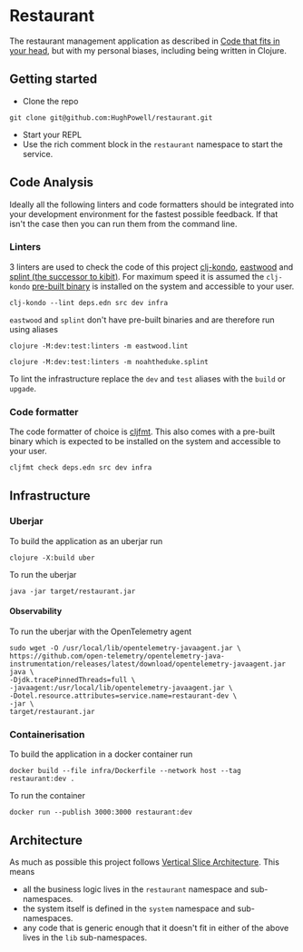 # Restaurant

The restaurant management application as described in
[Code that fits in your head](https://www.oreilly.com/library/view/code-that-fits/9780137464302/), but with my personal
biases, including being written in Clojure.

## Getting started

- Clone the repo

```shell
git clone git@github.com:HughPowell/restaurant.git
```

- Start your REPL
- Use the rich comment block in the `restaurant` namespace to start the service.

## Code Analysis

Ideally all the following linters and code formatters should be integrated into your development environment for the
fastest possible feedback. If that isn't the case then you can run them from the command line.

### Linters

3 linters are used to check the code of this project [clj-kondo](https://github.com/clj-kondo/clj-kondo),
[eastwood](https://github.com/jonase/eastwood)
and [splint (the successor to kibit)](https://github.com/noahtheduke/splint). For maximum speed it is assumed the
`clj-kondo`
[pre-built binary](https://github.com/clj-kondo/clj-kondo/blob/master/doc/install.md#installation-script-macos-and-linux)
is installed on the system and accessible to your user.

```shell
clj-kondo --lint deps.edn src dev infra
```

`eastwood` and `splint` don't have pre-built binaries and are therefore run using aliases

```shell
clojure -M:dev:test:linters -m eastwood.lint
```

```shell
clojure -M:dev:test:linters -m noahtheduke.splint
```

To lint the infrastructure replace the `dev` and `test` aliases with the `build` or `upgade`.

### Code formatter

The code formatter of choice is [cljfmt](https://github.com/weavejester/cljfmt). This also comes with a pre-built binary
which is expected to be installed on the system and accessible to your user.

```shell
cljfmt check deps.edn src dev infra
```

## Infrastructure

### Uberjar

To build the application as an uberjar run

```shell
clojure -X:build uber
```

To run the uberjar

```shell
java -jar target/restaurant.jar
```

#### Observability

To run the uberjar with the OpenTelemetry agent

```shell
sudo wget -O /usr/local/lib/opentelemetry-javaagent.jar \
https://github.com/open-telemetry/opentelemetry-java-instrumentation/releases/latest/download/opentelemetry-javaagent.jar
java \
-Djdk.tracePinnedThreads=full \
-javaagent:/usr/local/lib/opentelemetry-javaagent.jar \
-Dotel.resource.attributes=service.name=restaurant-dev \
-jar \
target/restaurant.jar
```

### Containerisation

To build the application in a docker container run

```shell
docker build --file infra/Dockerfile --network host --tag restaurant:dev .
```

To run the container

```shell
docker run --publish 3000:3000 restaurant:dev
```

## Architecture

As much as possible this project follows
[Vertical Slice Architecture](https://www.jimmybogard.com/vertical-slice-architecture/). This means

- all the business logic lives in the `restaurant` namespace and sub-namespaces.
- the system itself is defined in the `system` namespace and sub-namespaces.
- any code that is generic enough that it doesn't fit in either of the above lives in the `lib` sub-namespaces.
